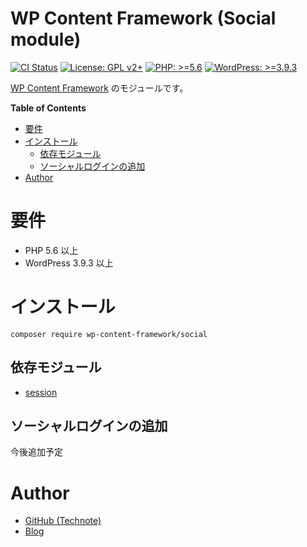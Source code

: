 # WP Content Framework (Social module)

[![CI Status](https://github.com/wp-content-framework/social/workflows/CI/badge.svg)](https://github.com/wp-content-framework/social/actions)
[![License: GPL v2+](https://img.shields.io/badge/License-GPL%20v2%2B-blue.svg)](http://www.gnu.org/licenses/gpl-2.0.html)
[![PHP: >=5.6](https://img.shields.io/badge/PHP-%3E%3D5.6-orange.svg)](http://php.net/)
[![WordPress: >=3.9.3](https://img.shields.io/badge/WordPress-%3E%3D3.9.3-brightgreen.svg)](https://wordpress.org/)

[WP Content Framework](https://github.com/wp-content-framework/core) のモジュールです。

<!-- START doctoc generated TOC please keep comment here to allow auto update -->
<!-- DON'T EDIT THIS SECTION, INSTEAD RE-RUN doctoc TO UPDATE -->
**Table of Contents**

- [要件](#%E8%A6%81%E4%BB%B6)
- [インストール](#%E3%82%A4%E3%83%B3%E3%82%B9%E3%83%88%E3%83%BC%E3%83%AB)
  - [依存モジュール](#%E4%BE%9D%E5%AD%98%E3%83%A2%E3%82%B8%E3%83%A5%E3%83%BC%E3%83%AB)
  - [ソーシャルログインの追加](#%E3%82%BD%E3%83%BC%E3%82%B7%E3%83%A3%E3%83%AB%E3%83%AD%E3%82%B0%E3%82%A4%E3%83%B3%E3%81%AE%E8%BF%BD%E5%8A%A0)
- [Author](#author)

<!-- END doctoc generated TOC please keep comment here to allow auto update -->

# 要件
- PHP 5.6 以上
- WordPress 3.9.3 以上

# インストール

``` composer require wp-content-framework/social ```

## 依存モジュール
* [session](https://github.com/wp-content-framework/session)

## ソーシャルログインの追加
今後追加予定

# Author
- [GitHub (Technote)](https://github.com/technote-space)
- [Blog](https://technote.space)
